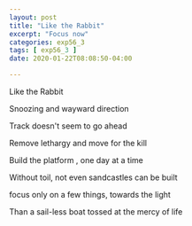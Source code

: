 ```yaml
---
layout: post
title: "Like the Rabbit"
excerpt: "Focus now"
categories: exp56_3
tags: [ exp56_3 ]
date: 2020-01-22T08:08:50-04:00

---
```


Like the Rabbit

Snoozing and wayward direction

Track doesn't seem to go ahead

Remove lethargy and move for the kill

Build the platform , one day at a time

Without toil, not even sandcastles can be built

focus only on a few things, towards the light

Than a sail-less boat tossed at the mercy of life 

